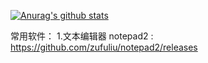 [![Anurag's github stats](https://github-readme-stats.vercel.app/api?username=jw-star)](https://github.com/anuraghazra/github-readme-stats)

常用软件：
1.文本编辑器 notepad2 : https://github.com/zufuliu/notepad2/releases
